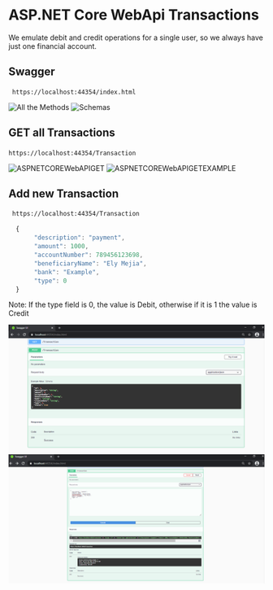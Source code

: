 # ASP.NET Core WebApi Transactions

We emulate debit and credit operations for a single user, so we always have just one financial account. 

## Swagger

``` https://localhost:44354/index.html```

![All the Methods](./Images/01.png)
![Schemas](./Images/04.png)

## GET all Transactions

``` https://localhost:44354/Transaction ```

![ASPNETCOREWebAPIGET](./Images/02.png)
![ASPNETCOREWebAPIGETEXAMPLE](./Images/06.png)

## Add new Transaction

``` https://localhost:44354/Transaction```

```javascript
  {
       "description": "payment",
       "amount": 1000,
       "accountNumber": 789456123698,
       "beneficiaryName": "Ely Mejia",
       "bank": "Example",
       "type": 0   
  }
```
Note: If the type field is 0, the value is Debit, otherwise if it is 1 the value is Credit

![ASPNETCOREWebAPIPOST](./Images/03.png)
![ASPNETCOREWebAPIPOSTEXAMPLE](./Images/05.png)

